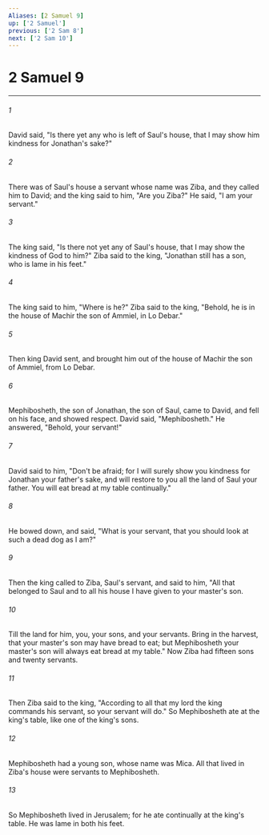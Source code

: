 ```yaml
---
Aliases: [2 Samuel 9]
up: ['2 Samuel']
previous: ['2 Sam 8']
next: ['2 Sam 10']
---
```

# 2 Samuel 9
***





###### 1 

David said, "Is there yet any who is left of Saul's house, that I may show him kindness for Jonathan's sake?" 



###### 2 

There was of Saul's house a servant whose name was Ziba, and they called him to David; and the king said to him, "Are you Ziba?" He said, "I am your servant." 



###### 3 

The king said, "Is there not yet any of Saul's house, that I may show the kindness of God to him?" Ziba said to the king, "Jonathan still has a son, who is lame in his feet." 



###### 4 

The king said to him, "Where is he?" Ziba said to the king, "Behold, he is in the house of Machir the son of Ammiel, in Lo Debar." 



###### 5 

Then king David sent, and brought him out of the house of Machir the son of Ammiel, from Lo Debar. 



###### 6 

Mephibosheth, the son of Jonathan, the son of Saul, came to David, and fell on his face, and showed respect. David said, "Mephibosheth." He answered, "Behold, your servant!" 



###### 7 

David said to him, "Don't be afraid; for I will surely show you kindness for Jonathan your father's sake, and will restore to you all the land of Saul your father. You will eat bread at my table continually." 



###### 8 

He bowed down, and said, "What is your servant, that you should look at such a dead dog as I am?" 



###### 9 

Then the king called to Ziba, Saul's servant, and said to him, "All that belonged to Saul and to all his house I have given to your master's son. 



###### 10 

Till the land for him, you, your sons, and your servants. Bring in the harvest, that your master's son may have bread to eat; but Mephibosheth your master's son will always eat bread at my table." Now Ziba had fifteen sons and twenty servants. 



###### 11 

Then Ziba said to the king, "According to all that my lord the king commands his servant, so your servant will do." So Mephibosheth ate at the king's table, like one of the king's sons. 



###### 12 

Mephibosheth had a young son, whose name was Mica. All that lived in Ziba's house were servants to Mephibosheth. 



###### 13 

So Mephibosheth lived in Jerusalem; for he ate continually at the king's table. He was lame in both his feet.
